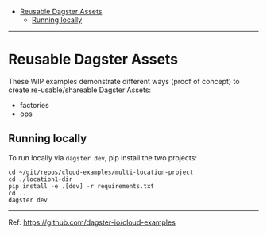 <!-- TOC -->
* [Reusable Dagster Assets](#reusable-dagster-assets)
  * [Running locally](#running-locally)
<!-- TOC -->

---

# Reusable Dagster Assets

These WIP examples demonstrate different ways
(proof of concept) to create re-usable/shareable
Dagster Assets:

- factories
- ops

## Running locally
To run locally via `dagster dev`, pip install the two projects:

```shell
cd ~/git/repos/cloud-examples/multi-location-project
cd ./location1-dir
pip install -e .[dev] -r requirements.txt
cd ..
dagster dev
```

---

Ref: https://github.com/dagster-io/cloud-examples
